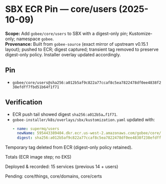 # SBX ECR Pin — core/users (2025-10-09)

**Scope:** Add `gobee/core/users` to SBX with a digest-only pin; Kustomize-only; namespace `gobee`.  
**Provenance:** Built from `gobee-source` (exact mirror of upstream v0.15.1 layout); pushed to ECR; digest captured; transient tag removed to preserve digest-only policy. Installer overlay updated accordingly.

## Pin
- `gobee/core/users@sha256:a012b5af9c822a77ccaf8c5ea7822478df0ee4838f238efdff7fbd51b64f1f71`

## Verification
- ECR push tail showed digest `sha256:a012b5a…f1f71`.
- `gobee-installer/k8s/overlays/sbx/kustomization.yaml` updated with:
  ```yaml
  - name: supermq/users
    newName: 595443389404.dkr.ecr.us-west-2.amazonaws.com/gobee/core/users
    digest: sha256:a012b5af9c822a77ccaf8c5ea7822478df0ee4838f238efdff7fbd51b64f1f71


Temporary tag deleted from ECR (digest-only policy retained).

Totals (ECR image step; no EKS)

Deployed & recorded: 15 services (previous 14 + users)

Pending: core/things, core/domains, core/certs
